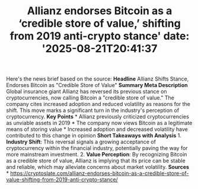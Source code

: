 ﻿---
title: "Allianz endorses Bitcoin as a ‘credible store of value,’ shifting from 2019 anti-crypto stance'
date: '2025-08-21T20:41:37"
category: "Markets"
summary: ""
slug: "allianz endorses bitcoin as a credible store of value shifti"
source_urls:
  - "https://cryptoslate.com/allianz-endorses-bitcoin-as-a-credible-store-of-value-shifting-from-2019-anti-crypto-stance/"
seo:
  title: "Allianz endorses Bitcoin as a ‘credible store of value,’ shifting from 2019 anti-crypto stance | Hash n Hedge'
  description: '"
  keywords: ["news", "markets", "brief"]
---
Here's the news brief based on the source:  **Headline** Allianz Shifts Stance, Endorses Bitcoin as "Credible Store of Value"  **Summary Meta Description** Global insurance giant Allianz has reversed its previous stance on cryptocurrencies, now calling Bitcoin a "credible store of value." The company cites increased adoption and reduced volatility as reasons for the shift. This move marks a significant turn in the industry's perception of cryptocurrency.  **Key Points**  * Allianz previously criticized cryptocurrencies as unviable assets in 2019 * The company now views Bitcoin as a legitimate means of storing value * Increased adoption and decreased volatility have contributed to this change in opinion  **Short Takeaways with Analysis**  1. **Industry Shift**: This reversal signals a growing acceptance of cryptocurrency within the financial industry, potentially paving the way for more mainstream investment. 2. **Value Perception**: By recognizing Bitcoin as a credible store of value, Allianz is implying that its price can be stable and reliable, which may alleviate concerns about market volatility.  **Sources** * https://cryptoslate.com/allianz-endorses-bitcoin-as-a-credible-store-of-value-shifting-from-2019-anti-crypto-stance/ 
